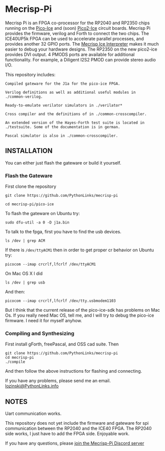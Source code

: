 # Mecrisp-Pi

Mecrisp Pi is an FPGA co-processor for the RP2040 and RP2350 chips
running on the
[Pico-Ice](https://tinyvision.ai/products/pico-ice-fpga-trainer-board)
and (soon) [Pico2-Ice](https://discord.gg/4X6caMbHCD) circuit boards.
Mecrisp Pi provides the firmware, verilog and Forth to connect the two chips.  The ICE40UP5k FPGA can be used to accelerate parallel
processes, and provides another 32 GPIO ports.  The [Mecrisp Ice
Interpreter](https://mecrisp-ice.readthedocs.io/en/latest/api.html)
makes it much easier to debug your hardware designs.  The RP2350 on
the new pico2-ice provides DVI output.  4 PMODS ports are available
for additional functionality. For example, a Diligent I2S2 PMOD can
provide stereo audio I/O.

This repository includes:

    Compiled gateware for the J1a for the pico-ice FPGA.

    Verilog definitions as well as additional useful modules in
    ./common-verilog.

    Ready-to-emulate verilator simulators in ./verilator*

    Cross compiler and the definitions of in ./common-crosscompiler.

    An extended version of the Hayes-Forth test suite is located in
    ./testsuite. Some of the documentation is in german.

    Pascal simulator is also in ./common-crosscompiler.

## INSTALLATION

You can either just flash the gateware or build it yourself.

### Flash the Gateware

First clone the repository

`git clone https://github.com/PythonLinks/mecrisp-pi`

`cd mecrisp-pi/pico-ice`

To flash the gateware on Ubuntu try:

`sudo dfu-util -a 0 -D j1a.bin`

To talk to the fpga, first you have to find the usb devices.

`ls /dev | grep ACM`

If there is `/dev/ttyACM1` then in order to
get proper cr behavior on Ubuntu try:

`picocom --imap crcrlf,lfcrlf /dev/ttyACM1`

On Mac OS X I did

`ls /dev | grep usb`

And then:

`picocom --imap crcrlf,lfcrlf /dev/tty.usbmodem1103`

But I think that the current release of the pico-ice-sdk has problems
on Mac Os.  If you really need Mac OS, tell me, and I will try to
debug the pico-ice firmware.  I need it for myself anyhow. 

### Compiling and Synthesizing

First install gForth, freePascal, and OSS cad suite. Then

```
git clone https://github.com/PythonLinks/mecrisp-pi
cd mecrisp-pi
./compile
```

And then follow the above instructions for flashing and connecting.

If you have any problems, please send me an email.
lozinski@PythonLinks.info

## NOTES

Uart communication works.

This repository does not yet include the firmware and gateware for
spi communication between the RP2040 and the ICE40 FPGA.  The RP2040 side works, I just have to add the FPGA side.  Enjoyable work. 

If you have any questions, please [join the Mecrisp-Pi Discord server](https://discord.gg/DY2HZG5g)

